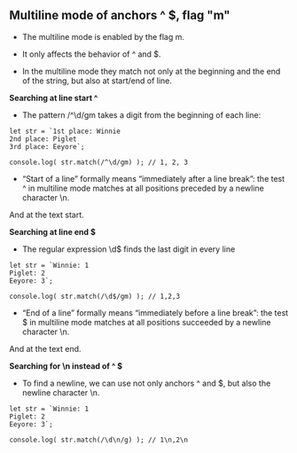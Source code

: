 ## Multiline mode of anchors ^ $, flag "m"

- The multiline mode is enabled by the flag m.

- It only affects the behavior of ^ and $.

- In the multiline mode they match not only at the beginning and the end of the string, but also at start/end of line.


**Searching at line start ^**

- The pattern /^\d/gm takes a digit from the beginning of each line:

```
let str = `1st place: Winnie
2nd place: Piglet
3rd place: Eeyore`;

console.log( str.match(/^\d/gm) ); // 1, 2, 3

```

- “Start of a line” formally means “immediately after a line break”: the test ^ in multiline mode matches at all positions preceded by a newline character \n.

And at the text start.

**Searching at line end $**

- The regular expression \d$ finds the last digit in every line


```
let str = `Winnie: 1
Piglet: 2
Eeyore: 3`;

console.log( str.match(/\d$/gm) ); // 1,2,3
```

- “End of a line” formally means “immediately before a line break”: the test $ in multiline mode matches at all positions succeeded by a newline character \n.

And at the text end.

**Searching for \n instead of ^ $**

- To find a newline, we can use not only anchors ^ and $, but also the newline character \n.

```
let str = `Winnie: 1
Piglet: 2
Eeyore: 3`;

console.log( str.match(/\d\n/g) ); // 1\n,2\n
```